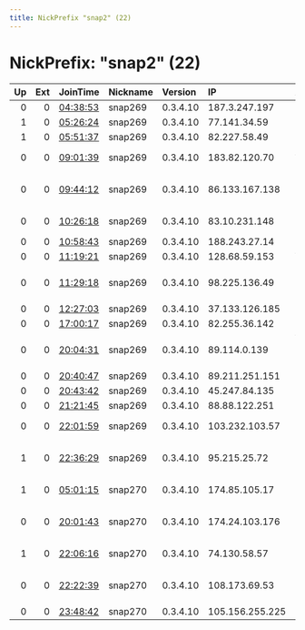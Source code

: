 ```yaml
---
title: NickPrefix "snap2" (22)
---
```


# NickPrefix: "snap2" (22)

|   Up |   Ext | JoinTime                                                                                            | Nickname   | Version   | IP              | AS                                       | CC   |   ORp |   Dirp | OS    | Contact   |   eFamMembers |
|-----:|------:|:----------------------------------------------------------------------------------------------------|:-----------|:----------|:----------------|:-----------------------------------------|:-----|------:|-------:|:------|:----------|--------------:|
|    0 |     0 | [04:38:53](https://metrics.torproject.org/rs.html#details/B9D8D9C31F6079CD365DB923C3A10C8EF2C5CB5B) | snap269    | 0.3.4.10  | 187.3.247.197   | CLARO S.A.                               | br   | 41503 |      0 | Linux | None      |             1 |
|    1 |     0 | [05:26:24](https://metrics.torproject.org/rs.html#details/40A5AAA090CAA24D195ADC34348F0F7F09BA1C34) | snap269    | 0.3.4.10  | 77.141.34.59    | SFR SA                                   | fr   | 39635 |      0 | Linux | None      |             1 |
|    1 |     0 | [05:51:37](https://metrics.torproject.org/rs.html#details/A71077350E6A9B9A62FE41E290BC7ADDA9F67FCD) | snap269    | 0.3.4.10  | 82.227.58.49    | Free SAS                                 | fr   | 42967 |      0 | Linux | None      |             1 |
|    0 |     0 | [09:01:39](https://metrics.torproject.org/rs.html#details/206A6723F79B912922D0EFB8076FC32288C6DDB4) | snap269    | 0.3.4.10  | 183.82.120.70   | Atria Convergence Technologies pvt ltd   | in   | 41695 |      0 | Linux | None      |             1 |
|    0 |     0 | [09:44:12](https://metrics.torproject.org/rs.html#details/3D72AAF717ABC2BECE7D5C4EA362E9C32D2A6858) | snap269    | 0.3.4.10  | 86.133.167.138  | British Telecommunications PLC           | gb   | 36295 |      0 | Linux | None      |             1 |
|    0 |     0 | [10:26:18](https://metrics.torproject.org/rs.html#details/39AEF1E79DBDCDE0F6DF0A032D265CE55133285D) | snap269    | 0.3.4.10  | 83.10.231.148   | Orange Polska Spolka Akcyjna             | pl   | 39803 |      0 | Linux | None      |             1 |
|    0 |     0 | [10:58:43](https://metrics.torproject.org/rs.html#details/497F69EB7E5F16DE2BB5E7021C6581EB4399E92E) | snap269    | 0.3.4.10  | 188.243.27.14   | SkyNet Ltd.                              | ru   | 41189 |      0 | Linux | None      |             1 |
|    0 |     0 | [11:19:21](https://metrics.torproject.org/rs.html#details/671C9CC258BE03954FACE274EFA5ED963BDFE464) | snap269    | 0.3.4.10  | 128.68.59.153   | VimpelCom                                | ru   | 36133 |      0 | Linux | None      |             1 |
|    0 |     0 | [11:29:18](https://metrics.torproject.org/rs.html#details/866C7EE75BAD96725EB4407B420B7F06C787FD17) | snap269    | 0.3.4.10  | 98.225.136.49   | Comcast Cable Communications, LLC        | us   | 38023 |      0 | Linux | None      |             1 |
|    0 |     0 | [12:27:03](https://metrics.torproject.org/rs.html#details/2E7EBDBFDC07818C56B0244FE26713406AA7C37B) | snap269    | 0.3.4.10  | 37.133.126.185  | Orange Espagne SA                        | es   | 37363 |      0 | Linux | None      |             1 |
|    0 |     0 | [17:00:17](https://metrics.torproject.org/rs.html#details/66C24160E738F208438BBDCCE2DCF6413BFB9D1B) | snap269    | 0.3.4.10  | 82.255.36.142   | Free SAS                                 | fr   | 37371 |      0 | Linux | None      |             1 |
|    0 |     0 | [20:04:31](https://metrics.torproject.org/rs.html#details/6580A257B91F1BD9719D789EE2A3C4AA3131F49E) | snap269    | 0.3.4.10  | 89.114.0.139    | Vodafone Portugal - Communicacoes Pessoa | pt   | 35467 |      0 | Linux | None      |             1 |
|    0 |     0 | [20:40:47](https://metrics.torproject.org/rs.html#details/50310078965B6D5F4A438C756DA14B0D1F6F4D9B) | snap269    | 0.3.4.10  | 89.211.251.151  | Ooredoo Q.S.C.                           | qa   | 46457 |      0 | Linux | None      |             1 |
|    0 |     0 | [20:43:42](https://metrics.torproject.org/rs.html#details/6799390DE12B9AC57DB2E6EEB56D86EA2246BA4D) | snap269    | 0.3.4.10  | 45.247.84.135   | LINKdotNET                               | eg   | 42197 |      0 | Linux | None      |             1 |
|    0 |     0 | [21:21:45](https://metrics.torproject.org/rs.html#details/49E65FACAA10724714E843BEC5840DCF83F8393D) | snap269    | 0.3.4.10  | 88.88.122.251   | Telenor Norge AS                         | no   | 36291 |      0 | Linux | None      |             1 |
|    0 |     0 | [22:01:59](https://metrics.torproject.org/rs.html#details/B44CC7FDDC870542FCAC6A2E7E453D7DC6C21EF9) | snap269    | 0.3.4.10  | 103.232.103.57  | Link3 Technologies Ltd.                  | bd   | 42795 |      0 | Linux | None      |             1 |
|    1 |     0 | [22:36:29](https://metrics.torproject.org/rs.html#details/0C8B710717186C020BDB3958A289E3E6CCF5DE1F) | snap269    | 0.3.4.10  | 95.215.25.72    | Systel Systemy Teleinformatyczne M. Lins | pl   | 36923 |      0 | Linux | None      |             1 |
|    1 |     0 | [05:01:15](https://metrics.torproject.org/rs.html#details/D737C6A1E974B3D6296EE48244D06D8BE955ED5C) | snap270    | 0.3.4.10  | 174.85.105.17   | Charter Communications                   | us   | 42412 |      0 | Linux | None      |             1 |
|    0 |     0 | [20:01:43](https://metrics.torproject.org/rs.html#details/8557C54479282CAD9BE03C7DB97AC0882B596F2E) | snap270    | 0.3.4.10  | 174.24.103.176  | CenturyLink Communications, LLC          | us   | 35479 |      0 | Linux | None      |             1 |
|    1 |     0 | [22:06:16](https://metrics.torproject.org/rs.html#details/62B382E9CC86B3D979A3D88404862AD5215BC57C) | snap270    | 0.3.4.10  | 74.130.58.57    | Time Warner Cable Internet LLC           | us   | 40783 |      0 | Linux | None      |             1 |
|    0 |     0 | [22:22:39](https://metrics.torproject.org/rs.html#details/391AA1A8FA0E1AE73FC7A39409B29C32E4DBE907) | snap270    | 0.3.4.10  | 108.173.69.53   | TELUS Communications Inc.                | ca   | 33859 |      0 | Linux | None      |             1 |
|    0 |     0 | [23:48:42](https://metrics.torproject.org/rs.html#details/DA61B2DC90A8872AAF5A347EAA6560CABAD66336) | snap270    | 0.3.4.10  | 105.156.255.225 | MT-MPLS                                  | ma   | 34603 |      0 | Linux | None      |             1 |
